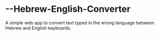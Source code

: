 # --Hebrew-English-Converter
A simple web app to convert text typed in the wrong language between Hebrew and English keyboards.
